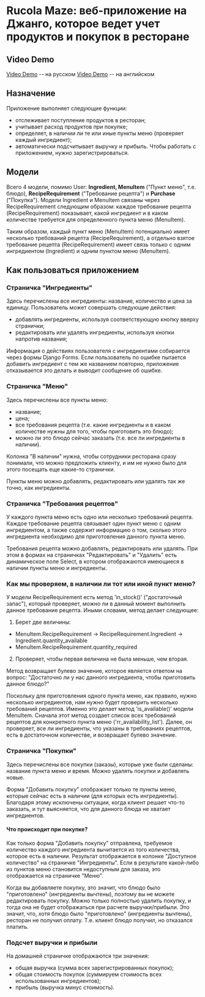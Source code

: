 # Rucola Maze: веб-приложение на Джанго, которое ведет учет продуктов и покупок в ресторане

## Video Demo

[Video Demo](https://youtu.be/uRBWgg9tVU8) -- на русском
[Video Demo](https://youtu.be/MKNazHb1nDc) -- на английском

## Назначение

Приложение выполняет следующие функции:
- отслеживает поступление продуктов в ресторан;
- учитывает расход продуктов при покупке;
- определяет, в наличии ли те или иные пункты меню (проверяет каждый ингредиент);
- автоматически подсчитывает выручку и прибыль.
Чтобы работать с приложением, нужно зарегистрироваться.

## Модели

Всего 4 модели, помимо User: **Ingredient, MenuItem** ("Пункт меню", т.е. блюдо), **RecipeRequirement** ("Требование рецепта") и **Purchase** ("Покупка"). Модели Ingredient и MenuItem связаны через RecipeRequirement следующим образом: каждое требование рецепта (RecipeRequirement) показывает, какой ингредиент и в каком количестве требуется для определенного пункта меню (MenuItem).

Таким образом, каждый пункт меню (MenuItem) потенциально имеет несколько требований рецепта (RecipeRequirement), а отдельно взятое требование рецепта (RecipeRequirement) имеет связь только с одним ингредиентом (Ingredient) и одним пунктом меню (MenuItem).

## Как пользоваться приложением

### Страничка "Ингредиенты"

Здесь перечислены все ингредиенты: название, количество и цена за единицу. Пользователь может совершать следующие действия:

- добавлять ингредиенты, используя соответствующую кнопку вверху странички;
- редактировать или удалять ингредиенты, используя кнопки напротив названия;

Информация о действиях пользователя с ингредиентами собирается через формы Django Forms. Если пользователь по ошибке пытается добавить ингредиент с тем же названием повторно, приложение отказывается это делать и выводит сообщение об ошибке.

### Страничка "Меню"

Здесь перечислены все пункты меню: 
- название;
- цена;
- все требования рецепта (т.е. какие ингредиенты и в каком количестве нужны для того, чтобы приготовить это блюдо);
- можно ли это блюдо сейчас заказать (т.е. все ли ингредиенты в наличии).

Колонка "В наличии" нужна, чтобы сотрудники ресторана сразу понимали, что можно предложить клиенту, и им не нужно было для этого посещать еще какие-то странички.

Пункты меню можно добавлять, редактировать или удалять так же точно, как ингредиенты.

### Страничка "Требования рецептов"

У каждого пункта меню есть одно или несколько требований рецепта. Каждое требование рецепта связывает один пункт меню с одним ингредиентом, а также содержит информацию о том, сколько этого ингредиента необходимо для приготовления данного пункта меню.

Требования рецепта можно добавлять, редактировать или удалять. При этом в формах на страничках "Редактировать" и "Удалить" есть динамическое поле Select, в котором отображаются имеющиеся в наличии пункты меню и ингредиенты.

### Как мы проверяем, в наличии ли тот или иной пункт меню?

У модели RecipeRequirement есть метод 'in_stock()' ("достаточный запас"), который проверяет, можно ли в данный момент выполнить данное требование рецепта. Иными словами, метод делает следующее:

1. Берет две величины:

- MenuItem.RecipeRequirement -> RecipeRequirement.Ingredient -> Ingredient.quantity_available
- MenuItem.RecipeRequirement.quantity_required

2. Проверяет, чтобы первая величина не была меньше, чем вторая.

Метод возвращает булево значение, которое является ответом на вопрос: "Достаточно ли у нас данного ингредиента, чтобы приготовить данное блюдо?"

Поскольку для приготовления одного пункта меню, как правило, нужно несколько ингредиентов, нам нужно будет проверить несколько требований рецептов. Именно это делает метод 'is_available()' модели MenuItem. Сначала этот метод создает список всех требований рецептов для конкретного пункта меню ('rr_availability_list'). Далее, он проверяет, все ли ингредиенты, что указаны в требованиях рецептов, есть в достаточном количестве, и возвращает булево значение.

### Страничка "Покупки"

Здесь перечислены все покупки (заказы), которые уже были сделаны: название пункта меню и время. Можно удалять покупки и добавлять новые.

Форма "Добавить покупку" отображает только те пункты меню, которые сейчас есть в наличии (для которых есть ингредиенты). Благодаря этому исключены ситуации, когда клиент решает что-то заказать, и тут выясняется, что для данного блюда не хватает ингредиентов.

#### Что происходит при покупке?

Как только форма "Добавить покупку" отправлена, требуемое количество каждого ингредиента вычитается из того количества, которое есть в наличии. Результат отображается в  колонке "Доступное количество" на страничке "Ингредиенты". Если в результате какой-либо из пунктов меню становится недоступным для заказа, это отображается на страничке "Меню".

Когда вы добавляете покупку, это значит, что блюдо было "приготовлено" (ингредиенты вычтены), поэтому вы не можете редактировать покупку. Можно только полностью удалить покупку, и тогда она не будет отображаться при расчете выручки/прибыли. Это значит, что, хотя блюдо было "приготовлено" (ингредиенты вычтены), ресторан не получил оплату. Т.е. клиент блюдо получил, но отказался платить.

### Подсчет выручки и прибыли

На домашней страничке отображаются три значения:

- общая выручка (сумма всех зарегистрированных покупок);
- общая стоимость покупок (суммируем стоимость всех использованных ингредиентов);
- прибыль (выручка минус стоимость).